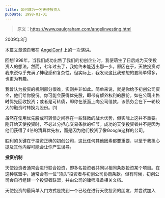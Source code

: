```yaml
---
title: 如何成为一名天使投资人
pubDate: 1998-01-01
---
```


> 原文：https://www.paulgraham.com/angelinvesting.html 

            
2009年3月

本篇文章源自我在 [AngelConf](http://angelconf.org) 上的一次演讲。

回想1998年，当我们成功出售了我们的初创企业时，我便萌生了日后成为天使投资人的想法。然而，七年过去了，我始终未能迈出那一步。原因在于，天使投资对我来说似乎充满了神秘感和复杂性。但实际上，我发现这比我预想的要简单得多，也更为有趣。

我曾认为投资的机制部分很难，实则并非如此。简单来说，就是你给予初创公司资金，他们给你股份。你可能会获得优先股，即带有额外权利的股份，如在公司出售时优先回收投资；或者是可转债，即你在纸面上向公司借款，该债务会在下一轮较大的融资时转换为股份。[1]

虽然在使用优先股或可转债之间存在一些轻微的战术优势，但实际上这并不重要。刚开始天使投资时，不必过分担心交易条款的细节。成功的天使投资者并不是因为他们获得了4倍的清算优先权，而是因为他们投资了像Google这样的公司。

胜利的关键在于投资正确的初创公司，这比任何其他因素都要重要，以至于我担心提及其他内容可能会让你产生误导。

**投资机制**

天使投资者通常会进行联合投资，即多名投资者共同以相同条款投资某个项目。在这种联盟中，通常会有一位“领头”投资者与初创公司协商条款。但有时候，初创公司会自行组建一个投资者联盟，并由公司的律师准备相关文档。

天使投资的最简单入门方式是找到一个已经在进行天使投资的朋友，并尝试加入